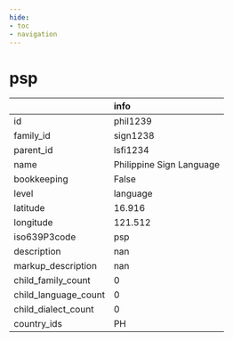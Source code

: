 ```yaml
---
hide:
- toc
- navigation
---
```

# psp
|                      | info                     |
|:---------------------|:-------------------------|
| id                   | phil1239                 |
| family_id            | sign1238                 |
| parent_id            | lsfi1234                 |
| name                 | Philippine Sign Language |
| bookkeeping          | False                    |
| level                | language                 |
| latitude             | 16.916                   |
| longitude            | 121.512                  |
| iso639P3code         | psp                      |
| description          | nan                      |
| markup_description   | nan                      |
| child_family_count   | 0                        |
| child_language_count | 0                        |
| child_dialect_count  | 0                        |
| country_ids          | PH                       |